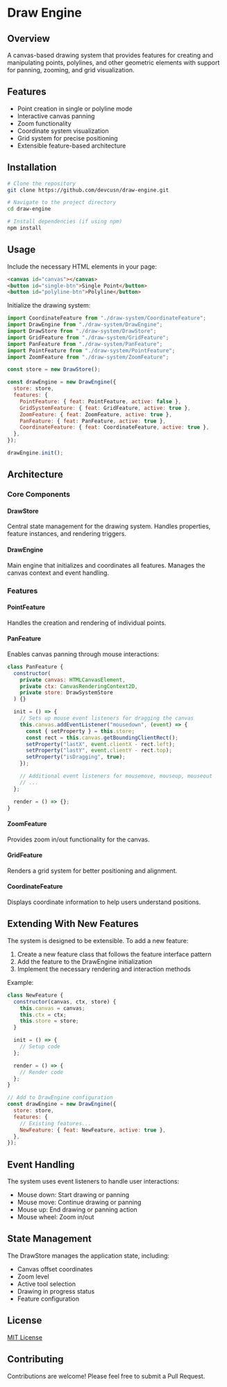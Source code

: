 # Draw Engine

## Overview

A canvas-based drawing system that provides features for creating and manipulating points, polylines, and other geometric elements with support for panning, zooming, and grid visualization.

## Features

- Point creation in single or polyline mode
- Interactive canvas panning
- Zoom functionality
- Coordinate system visualization
- Grid system for precise positioning
- Extensible feature-based architecture

## Installation

```bash
# Clone the repository
git clone https://github.com/devcusn/draw-engine.git

# Navigate to the project directory
cd draw-engine

# Install dependencies (if using npm)
npm install
```

## Usage

Include the necessary HTML elements in your page:

```html
<canvas id="canvas"></canvas>
<button id="single-btn">Single Point</button>
<button id="polyline-btn">Polyline</button>
```

Initialize the drawing system:

```javascript
import CoordinateFeature from "./draw-system/CoordinateFeature";
import DrawEngine from "./draw-system/DrawEngine";
import DrawStore from "./draw-system/DrawStore";
import GridFeature from "./draw-system/GridFeature";
import PanFeature from "./draw-system/PanFeature";
import PointFeature from "./draw-system/PointFeature";
import ZoomFeature from "./draw-system/ZoomFeature";

const store = new DrawStore();

const drawEngine = new DrawEngine({
  store: store,
  features: {
    PointFeature: { feat: PointFeature, active: false },
    GridSystemFeature: { feat: GridFeature, active: true },
    ZoomFeature: { feat: ZoomFeature, active: true },
    PanFeature: { feat: PanFeature, active: true },
    CoordinateFeature: { feat: CoordinateFeature, active: true },
  },
});

drawEngine.init();
```

## Architecture

### Core Components

#### DrawStore

Central state management for the drawing system. Handles properties, feature instances, and rendering triggers.

#### DrawEngine

Main engine that initializes and coordinates all features. Manages the canvas context and event handling.

### Features

#### PointFeature

Handles the creation and rendering of individual points.

#### PanFeature

Enables canvas panning through mouse interactions:

```javascript
class PanFeature {
  constructor(
    private canvas: HTMLCanvasElement,
    private ctx: CanvasRenderingContext2D,
    private store: DrawSystemStore
  ) {}

  init = () => {
    // Sets up mouse event listeners for dragging the canvas
    this.canvas.addEventListener("mousedown", (event) => {
      const { setProperty } = this.store;
      const rect = this.canvas.getBoundingClientRect();
      setProperty("lastX", event.clientX - rect.left);
      setProperty("lastY", event.clientY - rect.top);
      setProperty("isDragging", true);
    });

    // Additional event listeners for mousemove, mouseup, mouseout
    // ...
  };

  render = () => {};
}
```

#### ZoomFeature

Provides zoom in/out functionality for the canvas.

#### GridFeature

Renders a grid system for better positioning and alignment.

#### CoordinateFeature

Displays coordinate information to help users understand positions.

## Extending With New Features

The system is designed to be extensible. To add a new feature:

1. Create a new feature class that follows the feature interface pattern
2. Add the feature to the DrawEngine initialization
3. Implement the necessary rendering and interaction methods

Example:

```javascript
class NewFeature {
  constructor(canvas, ctx, store) {
    this.canvas = canvas;
    this.ctx = ctx;
    this.store = store;
  }

  init = () => {
    // Setup code
  };

  render = () => {
    // Render code
  };
}

// Add to DrawEngine configuration
const drawEngine = new DrawEngine({
  store: store,
  features: {
    // Existing features...
    NewFeature: { feat: NewFeature, active: true },
  },
});
```

## Event Handling

The system uses event listeners to handle user interactions:

- Mouse down: Start drawing or panning
- Mouse move: Continue drawing or panning
- Mouse up: End drawing or panning action
- Mouse wheel: Zoom in/out

## State Management

The DrawStore manages the application state, including:

- Canvas offset coordinates
- Zoom level
- Active tool selection
- Drawing in progress status
- Feature configuration

## License

[MIT License](LICENSE)

## Contributing

Contributions are welcome! Please feel free to submit a Pull Request.
